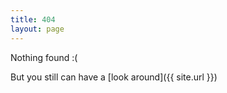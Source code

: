 ```yaml
---
title: 404
layout: page
---
```


Nothing found :(

But you still can have a [look around]({{ site.url }})
